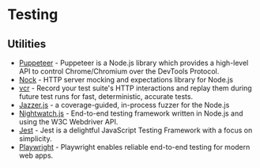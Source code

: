 # Testing

## Utilities

- [Puppeteer](https://pptr.dev/) - Puppeteer is a Node.js library which provides a high-level API to control Chrome/Chromium over the DevTools Protocol.
- [Nock](https://github.com/nock/nock) - HTTP server mocking and expectations library for Node.js
- [vcr](https://github.com/vcr/vcr) - Record your test suite's HTTP interactions and replay them during future test runs for fast, deterministic, accurate tests.
- [Jazzer.js](https://github.com/CodeIntelligenceTesting/jazzer.js) - a coverage-guided, in-process fuzzer for the Node.js
- [Nightwatch.js](https://github.com/nightwatchjs/nightwatch) - End-to-end testing framework written in Node.js and using the W3C Webdriver API.
- [Jest](https://jestjs.io/) - Jest is a delightful JavaScript Testing Framework with a focus on simplicity.
- [Playwright](https://playwright.dev/) -  Playwright enables reliable end-to-end testing for modern web apps.
